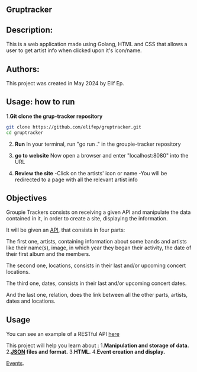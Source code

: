 ## Gruptracker

## Description: 
This is a web application made using Golang, HTML and CSS that allows a user to get artist info when clicked upon it's icon/name.

## Authors:
This project was created in May 2024 by Elif Ep.

## Usage: how to run

1.**Git clone the grup-tracker repository**
   ```bash
   git clone https://github.com/elifep/gruptracker.git
   cd gruptracker
  ```
2. **Run**
 In your terminal, run "go run ." in the groupie-tracker repository

3. **go to website**
Now open a browser and enter "localhost:8080" into the URL

4. **Review the site**
-Click on the artists' icon or name
-You will be redirected to a page with all the relevant artist info
##  Objectives
Groupie Trackers consists on receiving a given API and manipulate the data contained in it, in order to create a site, displaying the information.

It will be given an [API](https://groupietrackers.herokuapp.com/api), that consists in four parts:

The first one, artists, containing information about some bands and artists like their name(s), image, in which year they began their activity, the date of their first album and the members.

The second one, locations, consists in their last and/or upcoming concert locations.

The third one, dates, consists in their last and/or upcoming concert dates.

And the last one, relation, does the link between all the other parts, artists, dates and locations.
## Usage
You can see an example of a RESTful API [here](https://rickandmortyapi.com/)

This project will help you learn about :
1.**Manipulation and storage of data.**
2.**[JSON](https://www.json.org/json-en.html) files and format.**
3.**HTML.**
4.**Event creation and display.**

  [Events](https://developer.mozilla.org/en-US/docs/Learn/JavaScript/Building_blocks/Events).
